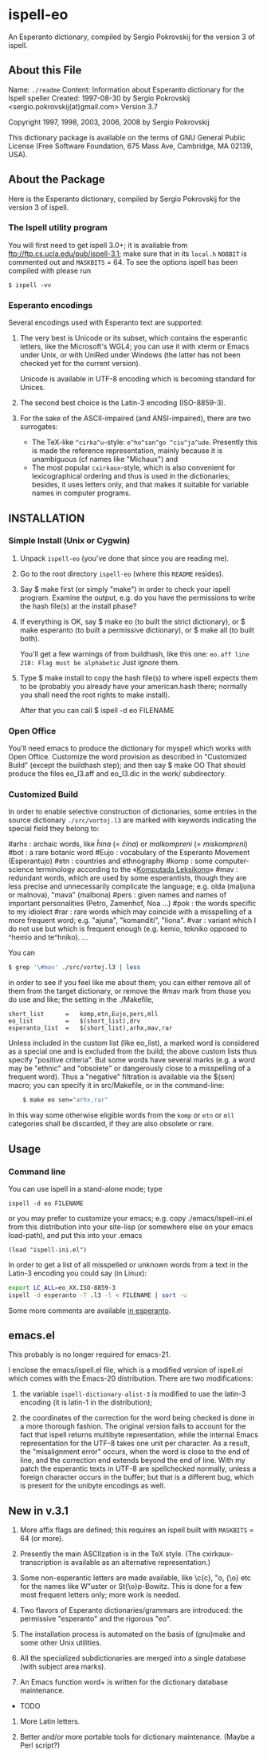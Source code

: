 # ispell-eo
An Esperanto dictionary, compiled by Sergio Pokrovskij for the version 3 of ispell.

## About this File ##
Name:         `./readme`
Content:      Information about Esperanto dictionary for the Ispell speller
Created:      1997-08-30 by Sergio Pokrovskij <sergio.pokrovskij(at)gmail.com>
Version 3.7

Copyright 1997, 1998, 2003, 2006, 2008 by Sergio Pokrovskij

This dictionary package is available on the terms of GNU General Public License
(Free Software Foundation, 675 Mass Ave, Cambridge, MA 02139, USA).


## About the Package ##

Here is the Esperanto dictionary, compiled by Sergio Pokrovskij for
the version 3 of ispell.

### The Ispell utility program ###

You will first need to get ispell 3.0+; it is available from
ftp://ftp.cs.ucla.edu/pub/ispell-3.1; make sure that in its `local.h`
`NO8BIT` is commented out and `MASKBITS` = 64.  To see the options ispell
has been compiled with please run

    $ ispell -vv

### Esperanto encodings ###
Several encodings used with Esperanto text are supported:

 1. The very best is Unicode or its subset, which contains the
    esperantic letters, like the Microsoft's WGL4; you can use it with
    xterm or Emacs under Unix, or with UniRed under Windows (the latter
    has not been checked yet for the current version).
 
    Unicode is available in UTF-8 encoding which is becoming standard
    for Unices.
    
 2. The second best choice is the Latin-3 encoding (ISO-8859-3).
 
 3. For the sake of the ASCII-impaired (and ANSI-impaired), there are
    two surrogates:
 
    * The TeX-like `^cirka^u`-style: `e^ho^san^go ^ciu^ja^ude`.
      Presently this is made the reference representation, mainly
      because it is unambiguous (cf names like "Michaux") and 
    * The most popular `cxirkaux`-style, which is also convenient for
      lexicographical ordering and thus is used in the dictionaries;
      besides, it uses letters only, and that makes it suitable for
      variable names in computer programs.

     
## INSTALLATION

### Simple Install (Unix or Cygwin)

1. Unpack `ispell-eo` (you've done that since you are reading me).
2. Go to the root directory `ispell-eo` (where this `README` resides).
3. Say
   $ make first
   (or simply "make") in order to check your ispell program.
   Examine the output, e.g. do you have the permissions to write the
   hash file(s) at the install phase?

4. If everything is OK, say
       $ make eo
         (to built the strict dictionary), or
       $ make esperanto
        (to built a permissive dictionary), or
       $ make all
        (to built both).

   You'll get a few warnings of from buildhash, like this one:
      `eo.aff line 218: Flag must be alphabetic`
   Just ignore them.
5. Type
   $ make install
   to copy the hash file(s) to where ispell expects them to be
   (probably you already have your american.hash there; normally
   you shall need the root rights to make install).

   After that you can call
   $ ispell -d eo FILENAME


### Open Office ###

You'll need emacs to produce the dictionary for myspell which works
with Open Office.  Customize the word provision as described in
"Customized Build" (except the buildhash step); and then say
$ make OO
That should produce the files eo_l3.aff and eo_l3.dic in the work/
subdirectory.


### Customized Build ###

In order to enable selective construction of dictionaries, some
entries in the source dictionary `./src/vortoj.l3` are marked with
keywords indicating the special field they belong to:

\#arhx
  : archaic words, like *ĥina* (= *ĉina*) or *malkompreni* (= *miskompreni*)
\#bot
  : a rare botanic word
\#Eujo
  : vocabulary of the Esperanto Movement (Esperantujo)
\#etn
  : countries and ethnography
\#komp
  : some computer-science terminology according to the «[Komputada Leksikono](http://www.esperanto.mv.ru/KompLeks/UTF8/DEFAULT.html)»
\#mav
  : redundant words, which are used by some esperantists, though they are less precise and unnecessarily complicate the language; e.g. olda (maljuna or malnova), "mava" (malbona)
\#pers
  : given names and names of important personalities (Petro, Zamenhof, Noa ...)
\#pok
  : the words specific to my idiolect
\#rar
  : rare words which may coincide with a misspelling of a more frequent word; e.g. "ajuna", "komanditi", "liona".
\#var
  : variant which I do not use but which is frequent enough (e.g. kemio, tekniko opposed to ^hemio and te^hniko).
...

You can
```bash
$ grep '\#mav' ./src/vortoj.l3 | less
```
in order to see if you feel like me about them; you can either remove
all of them from the target dictionary, or remove the \#mav mark from
those you do use and like; the setting in the ./Makefile, 

```make
short_list	    =	komp,etn,Eujo,pers,mll
eo_list         =	$(short_list),drv
esperanto_list	=	$(short_list),arhx,mav,rar
```

Unless included in the custom list (like eo_list), a marked word is
considered as a special one and is excluded from the build; the above
custom lists thus specify "positive criteria".  But some words have
several marks (e.g. a word may be "ethnic" and "obsolete" or
dangerously close to a  misspelling of a frequent word).  Thus a
"negative" filtration is available via the $(sen) macro; you can
specify it in src/Makefile, or in the command-line:
```bash
    $ make eo sen="arhx,rar"
```
In this way some otherwise eligible words from the `komp` or `etn` or
`mll` categories shall be discarded, if they are also obsolete or rare.

## Usage ##

### Command line ###

You can use ispell in a stand-alone mode; type

    ispell -d eo FILENAME

or you may prefer to customize your emacs; e.g. copy
./emacs/ispell-ini.el from this distribution into your site-lisp (or
somewhere else on your emacs load-path), and put this into your .emacs
```elisp
(load "ispell-ini.el")
```
In order to get a list of all misspelled or unknown words from a text
in the Latin-3 encoding you could say (in Linux):
```bash
export LC_ALL=eo_XX.ISO-8859-3
ispell -d esperanto -T .l3 -l < FILENAME | sort -u
```
Some more comments are available [in esperanto](ispelleo-legu-min.html).

## emacs.el

This probably is no longer required for emacs-21.

I enclose the emacs/ispell.el file, which is a modified version of
ispell.el which comes with the Emacs-20 distribution.  There are two
modifications:

1. the variable `ispell-dictionary-alist-3` is modified to use the
   latin-3 encoding (it is latin-1 in the distribution);

2. the coordinates of the correction for the word being checked is
   done in a more thorough fashion.  The original version fails to
   account for the fact that ispell returns multibyte representation,
   while the internal Emacs representation for the UTF-8 takes one
   unit per character.  As a result, the "misalignment error" occurs,
   when the word is close to the end of line, and the correction end
   extends beyond the end of line.  With my patch the esperantic texts
   in UTF-8 are spellchecked normally, unless a foreign character
   occurs in the buffer; but that is a different bug, which is present
   for the unibyte encodings as well.

## New in v.3.1

1. More affix flags are defined; this requires an ispell built with
   `MASKBITS` = 64 (or more).

2. Presently the main ASCIIzation is in the TeX style.  (The
   cxirkaux-transcription is available as an alternative
   representation.)

3. Some non-esperantic letters are made available, like \c{c}, \"o,
   {\o} etc for the names like W\"uster or St{\o}p-Bowitz.  This is
   done for a few most frequent letters only; more work is needed.

4. Two flavors of Esperanto dictionaries/grammars are introduced: the
   permissive "esperanto" and the rigorous "eo".

5. The installation process is automated on the basis of (gnu)make and
   some other Unix utilities.

6. All the specialized subdictionaries are merged into a single
   database (with subject area marks).

7. An Emacs function word+ is written for the dictionary database
   maintenance.


* TODO

1. More Latin letters.

2. Better and/or more portable tools for dictionary maintenance.
   (Maybe a Perl script?)
